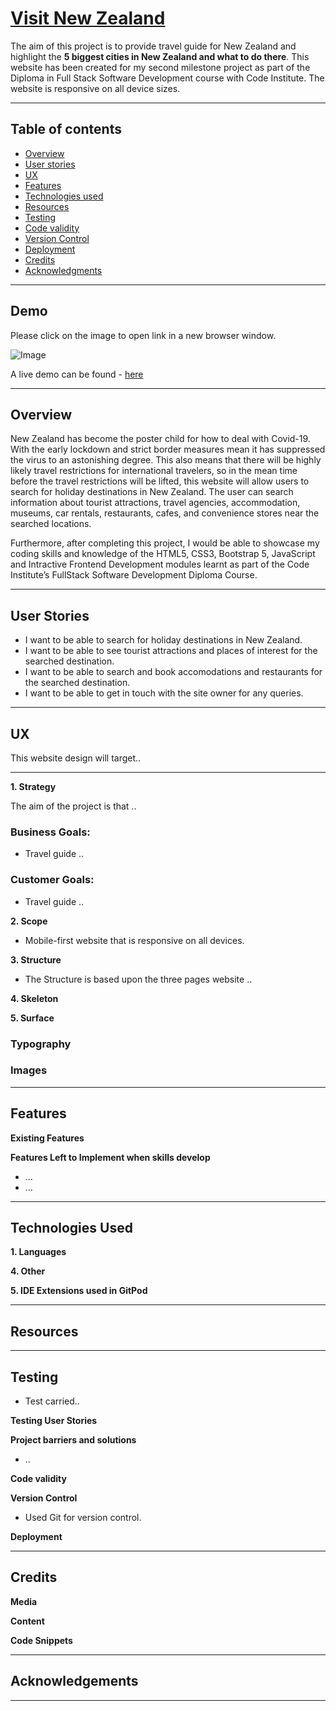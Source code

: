 # [Visit New Zealand](https://ranj247.github.io/MS-2_Visit-New-Zealand/)

  
The aim of this project is to provide travel guide for New Zealand and highlight the **5 biggest cities in New Zealand and what to do there**. This website has been created for my second milestone project as part of the Diploma in Full Stack Software Development course with Code Institute. The website is responsive on all device sizes.


***

## Table of contents

-  [Overview](#overview)
-  [User stories](#user-stories)
-  [UX](#ux)
-  [Features](#features)
-  [Technologies used](#technologies-used)
-  [Resources](#resources)
-  [Testing](#testing)
-  [Code validity](#code-validity)
-  [Version Control](#version-control)
-  [Deployment](#deployment)
-  [Credits](#credits)
-  [Acknowledgments](#acknowledgments)

***

## Demo
Please click on the image to open link in a new browser window.

![Image](https://res.cloudinary.com/dvsb7k8tp/image/upload/v1621107627/MS2/Am.I.Responsive_yozqls.png)


A live demo can be found - [here](https://ranj247.github.io/MS-2_Visit-New-Zealand/)

***

  

## Overview

New Zealand has become the poster child for how to deal with Covid-19. With the early lockdown and strict border measures mean it has suppressed the virus to an astonishing degree. This also means that there will be highly likely travel restrictions for international travelers, so in the mean time before the travel restrictions will be lifted, this website will allow users to search for holiday destinations in New Zealand. The user can search information about tourist attractions, travel agencies, accommodation, museums, car rentals, restaurants, cafes, and convenience stores near the searched locations.

Furthermore, after completing this project, I would be able to showcase my coding skills and knowledge of the HTML5, CSS3, Bootstrap 5, JavaScript and Intractive Frontend Development modules learnt as part of the Code Institute’s FullStack Software Development Diploma Course.
  

***

## User Stories
- I want to be able to search for holiday destinations in New Zealand.
- I want to be able to see tourist attractions and places of interest for the searched destination.
- I want to be able to search and book accomodations and restaurants for the searched destination.
- I want to be able to get in touch with the site owner for any queries. 
  

***

  

## UX

  

This website design will target..

  

***

  

**1. Strategy**

  

The aim of the project is that ..
  

### Business Goals:

  

- Travel guide .. 
  

### Customer Goals:

  

- Travel guide .. 

  
  

**2. Scope**
-   Mobile-first website that is responsive on all devices.
  

  
  
  

**3. Structure**

- The Structure is based upon the three pages website ..

  
  

**4. Skeleton**

 

  

**5. Surface**

  


  

### Typography


  

### Images

  
  
  
  

***

  

## Features

  

**Existing Features**



**Features Left to Implement when skills develop**

  

- ...
- ...
***

  

## Technologies Used

  

**1. Languages**

 

**4. Other**


**5. IDE Extensions used in GitPod**



***

  

## Resources

  

***

  

## Testing

  

- Test carried.. 

**Testing User Stories**


**Project barriers and solutions**

- ..

  

**Code validity**


  

**Version Control**

- Used Git for version control.

  

**Deployment**

  


***

  
  
  

## Credits

  

**Media**


**Content**



**Code Snippets**



***

  

## Acknowledgements


  




***